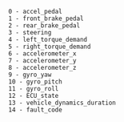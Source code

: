     0 - accel_pedal
    1 - front_brake_pedal
    2 - rear_brake_pedal
    3 - steering
    4 - left_torque_demand
    5 - right_torque_demand
    6 - accelerometer_x
    7 - accelerometer_y
    8 - accelerometer_z
    9 - gyro_yaw
    10 - gyro_pitch
    11 - gyro_roll
    12 - ECU_state
    13 - vehicle_dynamics_duration
    14 - fault_code 
